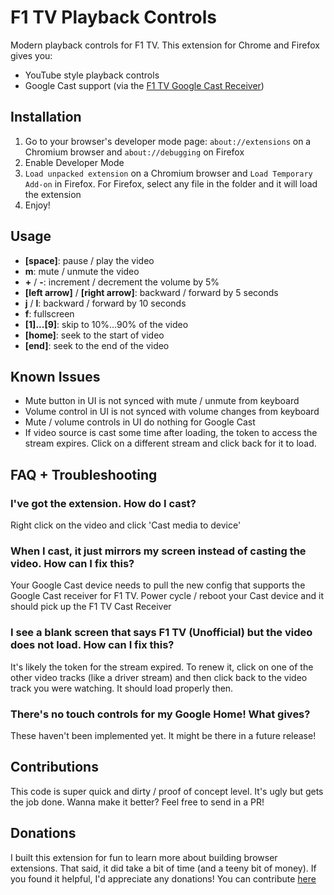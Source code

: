 # F1 TV Playback Controls

Modern playback controls for F1 TV. This extension for Chrome and Firefox gives you:

- YouTube style playback controls
- Google Cast support (via the [F1 TV Google Cast Receiver](https://github.com/outlandnish/f1tv-cast-receiver))

## Installation

1. Go to your browser's developer mode page: `about://extensions` on a Chromium browser and `about://debugging` on Firefox
2. Enable Developer Mode
3. `Load unpacked extension` on a Chromium browser and `Load Temporary Add-on` in Firefox. For Firefox, select any file in the folder and it will load the extension
4. Enjoy!

## Usage

- __[space]__: pause / play the video
- __m__: mute / unmute the video
- __+__ / __-__: increment / decrement the volume by 5%
- __[left arrow]__ / __[right arrow]__: backward / forward by 5 seconds
- __j__ / __l__: backward / forward by 10 seconds
- __f__: fullscreen
- __[1]...[9]__: skip to 10%...90% of the video
- __[home]__: seek to the start of video
- __[end]__: seek to the end of the video

## Known Issues

- Mute button in UI is not synced with mute / unmute from keyboard
- Volume control in UI is not synced with volume changes from keyboard
- Mute / volume controls in UI do nothing for Google Cast
- If video source is cast some time after loading, the token to access the stream expires. Click on a different stream and click back for it to load.

## FAQ + Troubleshooting

### I've got the extension. How do I cast?
Right click on the video and click 'Cast media to device'

### When I cast, it just mirrors my screen instead of casting the video. How can I fix this?
Your Google Cast device needs to pull the new config that supports the Google Cast receiver for F1 TV. Power cycle / reboot your Cast device and it should pick up the F1 TV Cast Receiver

### I see a blank screen that says F1 TV (Unofficial) but the video does not load. How can I fix this?
It's likely the token for the stream expired. To renew it, click on one of the other video tracks (like a driver stream) and then click back to the video track you were watching. It should load properly then.

### There's no touch controls for my Google Home! What gives?
These haven't been implemented yet. It might be there in a future release!

## Contributions
This code is super quick and dirty / proof of concept level. It's ugly but gets the job done. Wanna make it better? Feel free to send in a PR!

## Donations
I built this extension for fun to learn more about building browser extensions. That said, it did take a bit of time (and a teeny bit of money). If you found it helpful, I'd appreciate any donations! You can contribute [here](https://paypal.me/nishanth)
